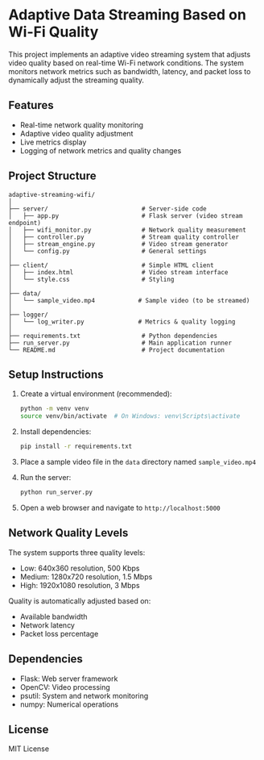 # Adaptive Data Streaming Based on Wi-Fi Quality

This project implements an adaptive video streaming system that adjusts video quality based on real-time Wi-Fi network conditions. The system monitors network metrics such as bandwidth, latency, and packet loss to dynamically adjust the streaming quality.

## Features

- Real-time network quality monitoring
- Adaptive video quality adjustment
- Live metrics display
- Logging of network metrics and quality changes

## Project Structure

```
adaptive-streaming-wifi/
│
├── server/                          # Server-side code
│   ├── app.py                       # Flask server (video stream endpoint)
│   ├── wifi_monitor.py              # Network quality measurement
│   ├── controller.py                # Stream quality controller
│   ├── stream_engine.py             # Video stream generator
│   └── config.py                    # General settings
│
├── client/                          # Simple HTML client
│   ├── index.html                   # Video stream interface
│   └── style.css                    # Styling
│
├── data/
│   └── sample_video.mp4            # Sample video (to be streamed)
│
├── logger/
│   └── log_writer.py               # Metrics & quality logging
│
├── requirements.txt                 # Python dependencies
├── run_server.py                    # Main application runner
└── README.md                        # Project documentation
```

## Setup Instructions

1. Create a virtual environment (recommended):
   ```bash
   python -m venv venv
   source venv/bin/activate  # On Windows: venv\Scripts\activate
   ```

2. Install dependencies:
   ```bash
   pip install -r requirements.txt
   ```

3. Place a sample video file in the `data` directory named `sample_video.mp4`

4. Run the server:
   ```bash
   python run_server.py
   ```

5. Open a web browser and navigate to `http://localhost:5000`

## Network Quality Levels

The system supports three quality levels:

- Low: 640x360 resolution, 500 Kbps
- Medium: 1280x720 resolution, 1.5 Mbps
- High: 1920x1080 resolution, 3 Mbps

Quality is automatically adjusted based on:
- Available bandwidth
- Network latency
- Packet loss percentage

## Dependencies

- Flask: Web server framework
- OpenCV: Video processing
- psutil: System and network monitoring
- numpy: Numerical operations

## License

MIT License 